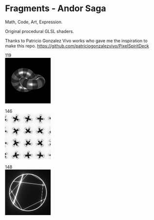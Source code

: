 # Fragments - Andor Saga
Math, Code, Art, Expression.

Original procedural GLSL shaders.

Thanks to Patricio Gonzalez Vivo works who gave me the inspiration to make this repo.
https://github.com/patriciogonzalezvivo/PixelSpiritDeck

119<br>
<img src="https://github.com/asalga/fragments/blob/master/img/119.png" alt="" width="150"/>

146<br>
<img src="https://github.com/asalga/fragments/blob/master/img/146.png" alt="" width="150"/>

148<br>
<img src="https://github.com/asalga/fragments/blob/master/img/148.png" alt="" width="150"/>
